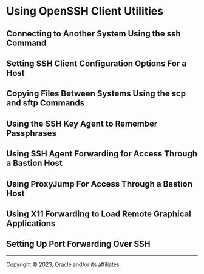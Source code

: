 # Using OpenSSH Client Utilities

## Connecting to Another System Using the ssh Command

## Setting SSH Client Configuration Options For a Host

## Copying Files Between Systems Using the scp and sftp Commands

## Using the SSH Key Agent to Remember Passphrases

## Using SSH Agent Forwarding for Access Through a Bastion Host

## Using ProxyJump For Access Through a Bastion Host

## Using X11 Forwarding to Load Remote Graphical Applications

## Setting Up Port Forwarding Over SSH

---

Copyright © 2023, Oracle and/or its affiliates.


